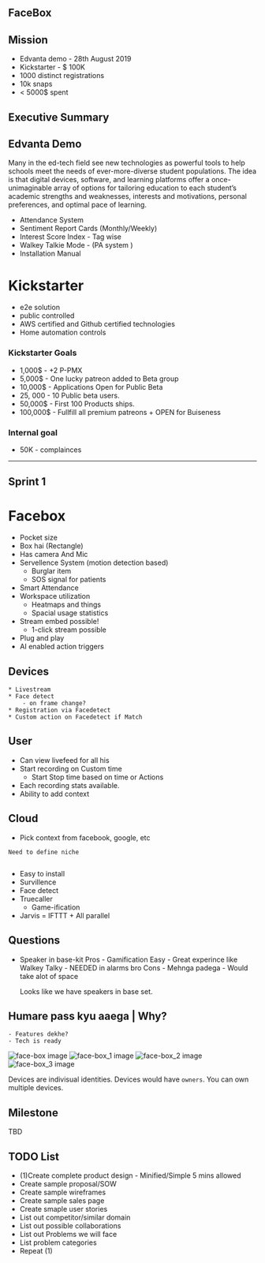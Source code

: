 ## FaceBox

## Mission 
* Edvanta demo - 28th August 2019
* Kickstarter - $ 100K 
* 1000 distinct registrations
* 10k snaps
* < 5000$ spent

## Executive Summary

## Edvanta Demo
Many in the ed-tech field see new technologies as powerful tools to help schools meet the needs of ever-more-diverse student populations. The idea is that digital devices, software, and learning platforms offer a once-unimaginable array of options for tailoring education to each student’s academic strengths and weaknesses, interests and motivations, personal preferences, and optimal pace of learning.

* Attendance System
* Sentiment Report Cards (Monthly/Weekly)
* Interest Score Index - Tag wise
* Walkey Talkie Mode - (PA system )
* Installation Manual

# Kickstarter

* e2e solution
* public controlled
* AWS certified and Github certified technologies
* Home automation controls


### Kickstarter Goals
* 1,000$ - +2 P-PMX
* 5,000$ - One lucky patreon added to Beta group
* 10,000$ - Applications Open for Public Beta 
* 25, 000 - 10 Public beta users.
* 50,000$ - First 100 Products ships.
* 100,000$ - Fullfill all premium patreons + OPEN for Buiseness 

### Internal goal
* 50K - complainces




--------------------------


## Sprint 1

# Facebox 
- Pocket size
- Box hai (Rectangle)
- Has camera And Mic
- Servellence System (motion detection based)
    - Burglar item
    - SOS signal for patients
- Smart Attendance
- Workspace utilization
    - Heatmaps and things
    - Spacial usage statistics
- Stream embed possible! 
    - 1-click stream possible
- Plug and play
- AI enabled action triggers

## Devices
    * Livestream
    * Face detect 
        - on frame change?
    * Registration via Facedetect
    * Custom action on Facedetect if Match

## User
* Can view livefeed for all his
* Start recording on Custom time
    - Start Stop time based on time or Actions
* Each recording stats available. 
* Ability to add context

## Cloud 
* Pick context from facebook, google, etc

```
Need to define niche


```

- Easy to install
- Survillence
- Face detect
- Truecaller
    - Game-ification
- Jarvis = IFTTT + All parallel


## Questions
* Speaker in base-kit
    Pros
        - Gamification Easy
        - Great experince like Walkey Talky
        - NEEDED in alarms bro
    Cons
        - Mehnga padega
        - Would take alot of space

    Looks like we have speakers in base set.

## Humare pass kyu aaega | Why?
    - Features dekhe?
    - Tech is ready


![face-box image](/images/face_box.jpg)
![face-box_1 image](/images/face_box_1.jpg)
![face-box_2 image](/images/face_box_2.jpg)
![face-box_3 image](/images/face_box_3.jpg)


Devices are indivisual identities. Devices would have `owners`. You can own multiple devices.


## Milestone
TBD


## TODO List
* (1)Create complete product design - Minified/Simple 5 mins allowed
* Create sample proposal/SOW
* Create sample wireframes
* Create sample sales page
* Create smaple user stories
* List out competitor/similar domain
* List out possible collaborations
* List out Problems we will face
* List problem categories
* Repeat (1)


```

```